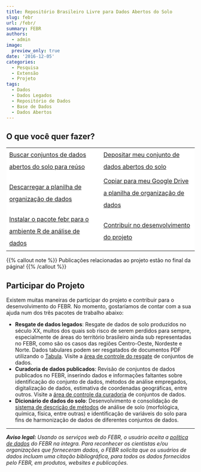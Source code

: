 ```yaml
---
title: Repositório Brasileiro Livre para Dados Abertos do Solo
slug: febr
url: /febr/
summary: FEBR
authors:
  - admin
image:
  preview_only: true
date: '2016-12-05'
categories:
  - Pesquisa
  - Extensão
  - Projeto
tags:
  - Dados
  - Dados Legados
  - Repositório de Dados
  - Base de Dados
  - Dados Abertos
---
```


<!-- {{% btn %}}<a href="/febr">Projeto</a>{{% /btn %}} -->
<!-- {{% btn %}}<a href="/febr/buscar">Busca</a>{{% /btn %}} -->
<!-- {{% btn %}}<a href="/febr/depositar">Depósito</a>{{% /btn %}} -->
<!-- {{% btn %}}<a href="/febr/faq">FAQ</a>{{% /btn %}} -->

## O que você quer fazer?

<table style="width: 100%;">
  <tr>
    <td style="width: 50%; background-color: white; border-top: white;">
      <a href="/febr/buscar/" class="btn btn-primary btn-lg" role="button" style="font-size: 1rem; line-height: 2;">
        Buscar conjuntos de dados abertos do solo para reúso
      </a>
    </td>
    <td style="width: 50%; background-color: white; border-top: white;">
      <a href="/febr/depositar/" class="btn btn-primary btn-lg" role="button" style="font-size: 1rem; line-height: 2;">
        Depositar meu conjunto de dados abertos do solo
      </a>
    </td>
  </tr>
  <tr>
    <td style="width: 50%; background-color: white; border-top: white;">
      <a href="https://docs.google.com/spreadsheets/d/1rXIiT1zSYhFegSdAvE0yJX16q-bvXVNpYIYdd5YgjhI/export" class="btn btn-primary btn-lg" role="button" style="font-size: 1rem; line-height: 2;">
        Descarregar a planilha de organização de dados
      </a>
    </td>
    <td style="width: 50%; background-color: white; border-top: white;">
      <a href="https://docs.google.com/spreadsheets/d/1rXIiT1zSYhFegSdAvE0yJX16q-bvXVNpYIYdd5YgjhI/copy" class="btn btn-primary btn-lg" role="button" style="font-size: 1rem; line-height: 2;">
        Copiar para meu Google Drive a planilha de organização de dados
      </a>
    </td>
  </tr>
  <tr>
    <td style="width: 50%; background-color: white; border-top: white;">
      <a href="https://github.com/samuel-rosa/febr-package/" class="btn btn-primary btn-lg" role="button" style="font-size: 1rem; line-height: 2;">
        Instalar o pacote febr para o ambiente R de análise de dados
      </a>
    </td>
    <td style="width: 50%; background-color: white; border-top: white;">
      <a href="" class="btn btn-primary btn-lg" role="button" style="font-size: 1rem; line-height: 2;">
        Contribuir no desenvolvimento do projeto
      </a>
    </td>
  </tr>
</table>

<!-- https://www.w3schools.com/bootstrap/bootstrap_buttons.asp -->
<!-- <a href="https://pedometria.shinyapps.io/febr/" class="btn btn-primary btn-block" role="button"> -->
<!-- <a href="/febr/buscar/" class="btn btn-primary btn-block" role="button"> -->
  <!-- Buscar e Descarregar Conjuntos de Dados (shinyapp) -->
  <!-- Buscar Conjuntos de Dados (DataTables) -->
<!-- </a> -->
<!-- <a href="https://docs.google.com/spreadsheets/d/1rXIiT1zSYhFegSdAvE0yJX16q-bvXVNpYIYdd5YgjhI/export" class="btn btn-success btn-block" role="button"> -->
  <!-- Descarregar Planilha Modelo de Conjunto de Dados (v2) -->
<!-- </a> -->
<!-- <a href="https://cloud.utfpr.edu.br/index.php/s/Eh0FQpm9YfHYfLX" class="btn btn-warning btn-block" role="button"> -->
<!-- <a href="/febr/depositar/" class="btn btn-warning btn-block" role="button"> -->
  <!-- Depositar Conjunto de Dados (ownCloud) -->
<!-- </a> -->
<!-- <a href="https://github.com/samuel-rosa/febr-package/" class="btn btn-danger btn-block" role="button"> -->
  <!-- Pacote febr para o Ambiente R (GitHub) -->
<!-- </a> -->

<!-- </br> -->
{{% callout note %}}
Publicações relacionadas ao projeto estão no final da página!
{{% /callout %}}

<!-- ## Procurar Dados

Se você _usa_ dados do solo, então chegou ao lugar certo. O FEBR é o maior repositório de dados abertos do solo do Brasil. Aqui você encontra dados de diversas propriedades do solo de inúmeros locais do país: granulometria, descrições morfológicas, conteúdo de nutrientes, sais solúveis, frações da matéria orgânica, densidade e porosidade, retenção de água, respiração microbiana, diversidade da fauna, sequências de DNA e RNA, difratogramas de raios X, espectros Vis-NIR, MIR, NMR, FTIR e muito mais.

{{% callout warning %}}
Você já conhece a [política de dados](https://docs.google.com/document/d/11c0HzGdT51xPEc6V7WLqTaOjX6AAfsZC9O9uMxTcmW0) do FEBR?
{{% /callout %}}

Encontrar os dados de que você precisa é muito fácil!

1. Recomendamos que inicie usando a [plataforma de busca e descarregamento](https://pedometria.shinyapps.io/febr/) de conjuntos de dados.
1. Você também pode navegar pela [lista de conjuntos de dados](https://cloud.utfpr.edu.br/index.php/apps/onlyoffice/s/JDcb8XBvkpQeyXm) disponíveis.
1. Outra alternativa é usar o [pacote `febr` para o ambiente R](https://github.com/samuel-rosa/febr-package/).
1. Finalmente, você pode descarregar o [conjunto de dados processados](https://cloud.utfpr.edu.br/index.php/s/nEXaoXIE0nZ1AqG/download), padronizados e harmonizados, que preparamos periodicamente. -->

<!-- Veja algumas estatísticas do FEBR (28 de agosto de 2020).

| Item                           | Quantidade      |
| ------------------------------ | --------------- |
| Conjuntos de dados publicados  | 247             |
| Conjuntos de dados do BDSolos  | 205             |
| Conjuntos de dados processados | 235             |
| Observações processadas        | 14 043          |
| Amostras processadas           | 50 470          |
| Observações com coordenadas    | 11 013          |
| Observações com data           | 9 223           | -->

<!-- dados <- read.table("/home/alessandrorosa/ownCloud/febr-repo/publico/febr-superconjunto.txt", dec = ",", header = TRUE, sep = ";")
data.frame(
  bdsolos = sum(as.numeric(sub("ctb", "", unique(dados$dataset_id))) > 100),
  processados = length(unique(dados$dataset_id)),
  observacoes = nrow(unique(dados[, c("dataset_id", "observacao_id")])),
  amostras = nrow(dados),
  coordenadas = nrow(unique(dados[!is.na(dados$coord_x), c("dataset_id", "observacao_id")])),
  data = nrow(unique(dados[!is.na(dados$observacao_data), c("dataset_id", "observacao_id")]))
) -->

<!-- --- -->

<!-- ## Compartilhar Dados -->

<!-- Se você _produz_ dados do solo, no campo ou laboratório, então chegou ao lugar certo. O FEBR é o maior repositório de dados abertos do solo do Brasil. Aqui você publica dados de quaisquer propriedades solo: granulometria, descrições morfológicas, conteúdo de nutrientes, sais solúveis, frações da matéria orgânica, densidade e porosidade, retenção de água, respiração microbiana, diversidade da fauna, sequências de DNA e RNA, difratogramas de raios X, espectros Vis-NIR, MIR, NMR, FTIR e muito mais. -->

<!-- {{% callout warning %}}
  Conheça nossa [política de dados](https://docs.google.com/document/d/11c0HzGdT51xPEc6V7WLqTaOjX6AAfsZC9O9uMxTcmW0)!
{{% /callout %}} -->

<!-- Compartilhar os dados do solo que você produziu é muito fácil! -->

<!-- 1. Primeiro, organize os dados numa planilha eletrônica—use nosso [modelo de conjunto de dados](https://docs.google.com/spreadsheets/d/1rXIiT1zSYhFegSdAvE0yJX16q-bvXVNpYIYdd5YgjhI)
1. Em seguida, carregue a planilha eletrônica no [portal de depósito de conjuntos de dados](https://cloud.utfpr.edu.br/index.php/s/Eh0FQpm9YfHYfLX)
1. Finalmente, nos envie uma [mensagem de email](../../#contato) para confirmar o recebimento do conjunto de dados

Caso você queira compartilhar um grande volume de (conjuntos de) dados, [entre em contato](../../#contato) conosco para viabilizarmos a solução mais apropriada. -->

<!-- Veja algumas recomendações sobre como organizar dados para publicação.

<div style="border: 1px solid #ddd; padding: 8px; background-color: #f9f9f9; font-size: 0.8rem; line-height: 1.43; vertical-align: top; box-sizing: border-box;">
  <ul>
    <li>Forneça todos os dados de identificação do conjunto de dados:</li>
    <ul>
      <li>Use a aba <code>identificacao</code> para registrar título, autoria, licença de uso e publicações em que os dados foram usados;</li>
    </ul>
    <li>Descreva detalhadamente os métodos usados para produzir os dados:</li>
    <ul>
      <li>Quanto mais detalhes forem registrados na aba <code>metadado</code>, mais fácil será para terceiros decidirem se e como utilizar os dados;</li>
    </ul>
    <li>Organize os dados com registros nas linhas e variáveis nas colunas:</li>
    <ul>
      <li>Coloque dados pontuais dos locais de amostragem (coordenadas, data, classe taxonômica, uso da terra etc) na aba <code>observacao</code>;</li>
      <li>Coloque os dados analíticos das camadas e/ou horizontes amostrados na aba <code>camada</code>.</li>
    </ul>
  </ul>
</div> -->

<!-- --- -->

## Participar do Projeto

Existem muitas maneiras de participar do projeto e contribuir para o desenvolvimento do FEBR. No momento, gostaríamos de contar com a sua ajuda num dos três pacotes de trabalho abaixo:

* __Resgate de dados legados__: Resgate de dados de solo produzidos no século XX, muitos dos quais sob risco de serem perdidos para sempre, especialmente de áreas do território brasileiro ainda sub representadas no FEBR, como são os casos das regiões Centro-Oeste, Nordeste e Norte. Dados tabulares podem ser resgatados de documentos PDF utilizando o [Tabula](/postagem/extracao-de-dados-de-documentos-pdf/). Visite a [área de controle do resgate](https://github.com/samuel-rosa/febr-resgate) de conjuntos de dados.
* __Curadoria de dados publicados__: Revisão de conjuntos de dados publicados no FEBR, inserindo dados e informações faltantes sobre identificação do conjunto de dados, métodos de análise empregados, digitalização de dados, estimativa de coordenadas geográficas, entre outros. Visite a [área de controle da curadoria](https://github.com/samuel-rosa/febr-curadoria) de conjuntos de dados.
* __Dicionário de dados do solo__: Desenvolvimento e consolidação de [sistema de descrição de métodos](https://goo.gl/hi77sB) de análise de solo (morfológica, química, física, entre outras) e identificação de variáveis do solo para fins de harmonização de dados de diferentes conjuntos de dados.

---

___Aviso legal:___ _Usando os serviços web do FEBR, o usuário aceita a [política de dados](https://docs.google.com/document/d/11c0HzGdT51xPEc6V7WLqTaOjX6AAfsZC9O9uMxTcmW0) do FEBR na íntegra. Para reconhecer os cientistas e/ou organizações que forneceram dados, o FEBR solicita que os usuários de dados incluam uma citação bibliográfica, para todos os dados fornecidos pelo FEBR, em produtos, websites e publicações._